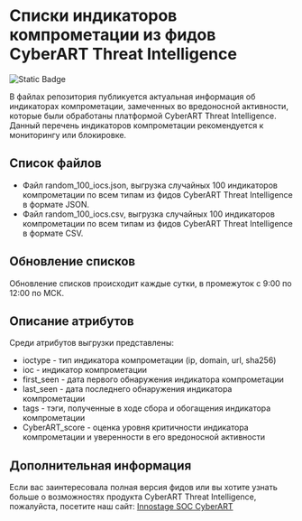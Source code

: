 # Списки индикаторов компрометации из фидов CyberART Threat Intelligence
![Static Badge](https://img.shields.io/badge/Update_frequency-Daily-green?style=flat&logoSize=1000&color=%2312c98c)

В файлах репозитория публикуется актуальная информация об индикаторах компрометации, замеченных во вредоносной активности, которые были обработаны платформой CyberART Threat Intelligence. Данный перечень индикаторов компрометации рекомендуется к мониторингу или блокировке. 

##  Список файлов

* Файл random_100_iocs.json, выгрузка случайных 100 индикаторов компрометации по всем типам из фидов CyberART Threat Intelligence в формате JSON.
* Файл random_100_iocs.csv, выгрузка случайных 100 индикаторов компрометации по всем типам из фидов CyberART Threat Intelligence в формате CSV.

##  Обновление списков

Обновление списков происходит каждые сутки, в промежуток с 9:00 по 12:00 по МСК.

##  Описание атрибутов

Среди атрибутов выгрузки представлены:

* ioctype - тип индикатора компрометации (ip, domain, url, sha256)
* ioc - индикатор компрометации
* first_seen - дата первого обнаружения индикатора компрометации
* last_seen - дата последнего обнаружения индикатора компрометации
* tags - тэги, полученные в ходе сбора и обогащения индикатора компрометации
* CyberART_score - оценка уровня критичности индикатора компрометации и уверенности в его вредоносной активности

## Дополнительная информация

Если вас заинтересовала полная версия фидов или вы хотите узнать больше о возможностях продукта CyberART Threat Intelligence, пожалуйста, посетите наш сайт: [Innostage SOC CyberART](https://cyberart.ru/)
